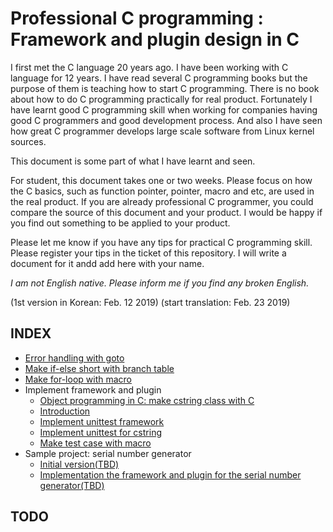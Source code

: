 # Professional C programming : Framework and plugin design in C

I first met the C language 20 years ago. I have been working with C language for 12 years.
I have read several C programming books but the purpose of them is teaching how to start C programming.
There is no book about how to do C programming practically for real product.
Fortunately I have learnt good C programming skill when working for companies having good C programmers and good development process.
And also I have seen how great C programmer develops large scale software from Linux kernel sources.

This document is some part of what I have learnt and seen.

For student, this document takes one or two weeks. Please focus on how the C basics, such as function pointer, pointer, macro and etc, are used in the real product.
If you are already professional C programmer, you could compare the source of this document and your product. I would be happy if you find out something to be applied to your product.

Please let me know if you have any tips for practical C programming skill. Please register your tips in the ticket of this repository. I will write a document for it andd add here with your name.

*I am not English native. Please inform me if you find any broken English.*

(1st version in Korean: Feb. 12 2019)
(start translation: Feb. 23 2019)

## INDEX

* [Error handling with goto](error_handle.md)
* [Make if-else short with branch table](long-if.md)
* [Make for-loop with macro](foreach.md)
* Implement framework and plugin
  * [Object programming in C: make cstring class with C](cstring.md)
  * [Introduction](interface.md)
  * [Implement unittest framework](unittest.md)
  * [Implement unittest for cstring](unittest_cstring.md)
  * [Make test case with macro](unittest_cstring2.md)
* Sample project: serial number generator
  * [Initial version(TBD)](serial_step1.md)
  * [Implementation the framework and plugin for the serial number generator(TBD)](serial_step2.md)

## TODO

